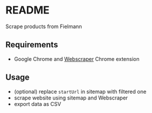 # README

Scrape products from Fielmann



## Requirements

- Google Chrome and [Webscraper](https://webscraper.io/) Chrome extension



## Usage

- (optional) replace `startUrl` in sitemap with filtered one
- scrape website using sitemap and Webscraper
- export data as CSV
